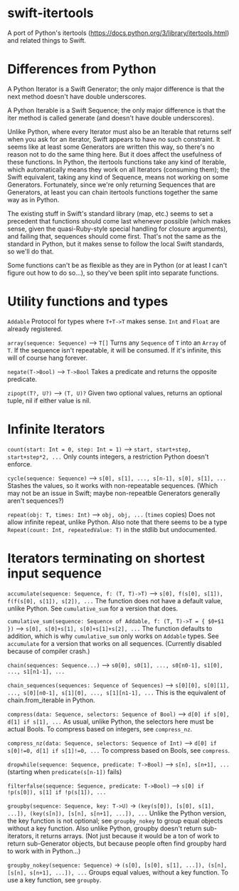 swift-itertools
===============

A port of Python's itertools
(https://docs.python.org/3/library/itertools.html) and related things
to Swift.

Differences from Python
=======================

A Python Iterator is a Swift Generator; the only major difference is
that the next method doesn't have double underscores.

A Python Iterable is a Swift Sequence; the only major difference is
that the iter method is called generate (and doesn't have double
underscores).

Unlike Python, where every Iterator must also be an Iterable that
returns self when you ask for an iterator, Swift appears to have no
such constraint. It seems like at least some Generators are written
this way, so there's no reason not to do the same thing here. But it
does affect the usefulness of these functions. In Python, the
itertools functions take any kind of Iterable, which automatically
means they work on all Iterators (consuming them); the Swift
equivalent, taking any kind of Sequence, means not working on some
Generators. Fortunately, since we're only returning Sequences that are
Generators, at least you can chain itertools functions together the
same way as in Python.

The existing stuff in Swift's standard library (map, etc.) seems to
set a precedent that functions should come last whenever possible
(which makes sense, given the quasi-Ruby-style special handling for
closure arguments), and failing that, sequences should come
first. That's not the same as the standard in Python, but it makes
sense to follow the local Swift standards, so we'll do that.

Some functions can't be as flexible as they are in Python (or at least
I can't figure out how to do so...), so they've been split into
separate functions.

Utility functions and types
===========================

`Addable`
    Protocol for types where `T+T->T` makes sense. `Int` and `Float`
    are already registered.

`array(sequence: Sequence)` --> `T[]`
    Turns any `Sequence` of `T` into an `Array` of `T`. If the
    sequence isn't repeatable, it will be consumed. If it's infinite,
    this will of course hang forever.

`negate(T->Bool)` --> `T->Bool`
    Takes a predicate and returns the opposite predicate.

`zipopt(T?, U?)` --> `(T, U)?`
    Given two optional values, returns an optional tuple, nil if
    either value is nil.

Infinite Iterators
==================

`count(start: Int = 0, step: Int = 1)` -->
    `start, start+step, start+step*2, ...`
    Only counts integers, a restriction Python doesn't enforce.

`cycle(sequence: Sequence)` -->
    `s[0], s[1], ..., s[n-1], s[0], s[1], ...`
	Stashes the values, so it works with non-repeatable sequences.
	(Which may not be an issue in Swift; maybe non-repeatble
    Generators generally aren't sequences?)

`repeat(obj: T, times: Int)` -->
    `obj, obj, ...` (`times` copies)
	Does not allow infinite repeat, unlike Python. Also note that
	there seems to be a type `Repeat(count: Int, repeatedValue: T)`
	in the stdlib but undocumented.
	
Iterators terminating on shortest input sequence
================================================
`accumulate(sequence: Sequence, f: (T, T)->T)` -->
    `s[0], f(s[0], s[1]), f(f(s[0], s[1]), s[2]), ...`
	The function does not have a default value, unlike Python.
	See `cumulative_sum` for a version that does.
	
`cumulative_sum(sequence: Sequence of Addable, f: (T, T)->T = { $0+$1 })` -->
    `s[0], s[0]+s[1], s[0]+s[1]+s[2], ...`
	The function defaults to addition, which is why `cumulative_sum`
    only works on `Addable` types. See `accumulate` for a version that
    works on all sequences. (Currently disabled because of compiler crash.)
	
`chain(sequences: Sequence...)` -->
    `s0[0], s0[1], ..., s0[n0-1], s1[0], ..., s1[n1-1], ...`

`chain_sequences(sequences: Sequence of Sequences)` -->
    `s[0][0], s[0][1], ..., s[0][n0-1], s[1][0], ..., s[1][n1-1], ...`
	This is the equivalent of chain.from_iterable in Python.

`compress(data: Sequence, selectors: Sequence of Bool)` -->
    `d[0] if s[0], d[1] if s[1], ...`
	As usual, unlike Python, the selectors here must be actual Bools.
	To compress based on integers, see `compress_nz`.
	
`compress_nz(data: Sequence, selectors: Sequence of Int)` -->
    `d[0] if s[0]!=0, d[1] if s[1]!=0, ...`
	To compress based on Bools, see `compress`.	

`dropwhile(sequence: Sequence, predicate: T->Bool)` -->
    `s[n], s[n+1], ...` (starting when `predicate(s[n-1])` fails)

`filterfalse(sequence: Sequence, predicate: T->Bool)` -->
    `s[0] if !p(s[0]), s[1] if !p(s[1]), ...`

`groupby(sequence: Sequence, key: T->U)` ->
    `(key(s[0]), [s[0], s[1], ...]), (key(s[n]), [s[n], s[n+1], ...]), ...`
	Unlike the Python version, the key function is not optional; see
    `groupby_nokey` to group equal objects without a key function. 
	Also unlike Python, groupby doesn't return sub-iterators, it
    returns arrays. (Not just because it would be a ton of work to
    return sub-Generator objects, but because people often find
    groupby hard to work with in Python...)	
	
`groupby_nokey(sequence: Sequence)` ->
    `(s[0], [s[0], s[1], ...]), (s[n], [s[n], s[n+1], ...]), ...`
	Groups equal values, without a key function. To use a key
    function, see `groupby`.
	
